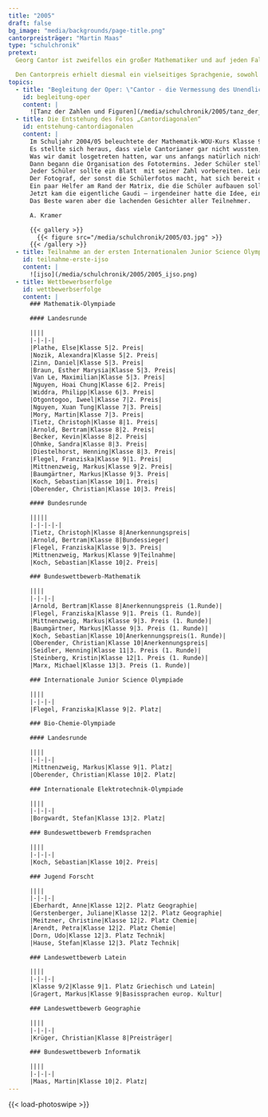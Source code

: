 ```yaml
---
title: "2005"
draft: false
bg_image: "media/backgrounds/page-title.png"
cantorpreisträger: "Martin Maas"
type: "schulchronik"
pretext:
  Georg Cantor ist zweifellos ein großer Mathematiker und auf jeden Fall der Ehrung durch ein Theaterstück wert. Lediglich fehlte bisher wohl der Wagemut, sich dieser Aufgabe anzunehmen. Zumindest bis Ingomar Grünauer kam und dem Vater der Mengenlehre eine Oper widmete. „Cantor – Die Vermessung des Unendlichen“ heißt das Werk, das am 21. Oktober 2005 in der Oper Halle uraufgeführt wurde. Während also Cantor geehrt wird, arbeiten seine Schäfchen daran, im nachzufolgen, wie Franziska Flegel, die bei ihrer zweiten Teilnahme bei der insgesamt zweiten IJSO zum zweiten Mal, dieses Mal zusammen mit Bertram Arnold, den zweiten Preis gewann.

  Den Cantorpreis erhielt diesmal ein vielseitiges Sprachgenie, sowohl in Programmier- als auch in gesprochenen Fremdsprachen. Für Martin Maas, der kurz vorher noch etwas Skat gespielt hatte, war die Verleihung des Preises eine große Überraschung, sich als neunter Preisträger auf die wachsende Liste der ausgezeichneten Cantorianer setzen zu können.
topics:
  - title: "Begleitung der Oper: \"Cantor - die Vermessung des Unendlichen\""
    id: begleitung-oper
    content: |
      ![Tanz der Zahlen und Figuren](/media/schulchronik/2005/tanz_der_zahlen_und_figuren.png)
  - title: Die Entstehung des Fotos „Cantordiagonalen“
    id: entstehung-cantordiagonalen
    content: |
      Im Schuljahr 2004/05 beleuchtete der Mathematik-WOU-Kurs Klasse 9 das Werk Cantors.
      Es stellte sich heraus, dass viele Cantorianer gar nicht wussten, womit sich Cantor eigentlich beschäftigt hat. Die WOU Gruppe hat sich überlegt, wie sie Cantors Erkenntnisse der Schüler- und Lehrerschaft nahe bringen kann. Da in diesem Kurs einige Organisationstalente waren, kam uns die Idee mit dem Foto.
      Was wir damit losgetreten hatten, war uns anfangs natürlich nicht bewusst. Zunächst musste allen Schülern erst einmal das Cantor’sche Diagonalverfahren klargemacht werden – wir wollten schon, dass alle verstehen, was wir fotografieren. Die Mathelehrer halfen uns.
      Dann begann die Organisation des Fototermins. Jeder Schüler stellte Zähler oder Nenner eines Bruches dar. Die Großen waren die Zähler, die Kleinen die Nenner.
      Jeder Schüler sollte ein Blatt  mit seiner Zahl vorbereiten. Leider hatte das nur etwa die Hälfte auch getan, was uns eigentlich sehr enttäuschte. Wir waren aber vorbereitet und konnten jedem seine Nummer noch mal ausgedruckt in die Hand geben.
      Der Fotograf, der sonst die Schülerfotos macht, hat sich bereit erklärt, die Aktion in einer Fotoserie festzuhalten. Wir haben ihn mit einem Funkgerät ausgestattet und auf dem Dach des Hochhauses gegenüber der Schule platziert.
      Ein paar Helfer am Rand der Matrix, die die Schüler aufbauen sollten, stellten die jeweiligen Zähler bzw. Nenner dar und fungierten als Ordner. Da jeder wusste, welchen Bruch er repräsentierte, brauchte er nur nach rechts für den Zähler und nach hinten für den Nenner zu schauen und hat so seinen Platz gefunden. Die Schüler, die keinen Platz hatten, sollten das Logo bilden. Die WOU Gruppe hatte natürlich ein paar Linien auf das Pflaster gemalt, damit auch alles in Reih und Glied steht – Chaos war trotzdem ein bisschen. Aber nach einer halben Stunde stand jeder an seinem Platz.
      Jetzt kam die eigentliche Gaudi – irgendeiner hatte die Idee, ein Band durch die Reihen zu geben, dass den Beweisweg der Cantor´schen Listenbildung nachzeichnet. Was das bedeutete, sieht man auf den Fotos. Erstaunlich, dass am Ende tatsächlich tatsächlich das erwartete Bild fotografiert werden konnte.
      Das Beste waren aber die lachenden Gesichter aller Teilnehmer.

      A. Kramer

      {{< gallery >}}
        {{< figure src="/media/schulchronik/2005/03.jpg" >}}
      {{< /gallery >}}
  - title: Teilnahme an der ersten Internationalen Junior Science Olympiade
    id: teilnahme-erste-ijso
    content: |
      ![ijso](/media/schulchronik/2005/2005_ijso.png)
  - title: Wettbewerbserfolge
    id: wettbewerbserfolge
    content: |
      ### Mathematik-Olympiade

      #### Landesrunde

      ||||
      |-|-|-|
      |Plathe, Else|Klasse 5|2. Preis|
      |Nozik, Alexandra|Klasse 5|2. Preis|
      |Zinn, Daniel|Klasse 5|3. Preis|
      |Braun, Esther Marysia|Klasse 5|3. Preis|
      |Van Le, Maximilian|Klasse 5|3. Preis|
      |Nguyen, Hoai Chung|Klasse 6|2. Preis|
      |Widdra, Philipp|Klasse 6|3. Preis|
      |Otgontogoo, Iweel|Klasse 7|2. Preis|
      |Nguyen, Xuan Tung|Klasse 7|3. Preis|
      |Mory, Martin|Klasse 7|3. Preis|
      |Tietz, Christoph|Klasse 8|1. Preis|
      |Arnold, Bertram|Klasse 8|2. Preis|
      |Becker, Kevin|Klasse 8|2. Preis|
      |Ohmke, Sandra|Klasse 8|3. Preis|
      |Diestelhorst, Henning|Klasse 8|3. Preis|
      |Flegel, Franziska|Klasse 9|1. Preis|
      |Mittnenzweig, Markus|Klasse 9|2. Preis|
      |Baumgärtner, Markus|Klasse 9|3. Preis|
      |Koch, Sebastian|Klasse 10|1. Preis|
      |Oberender, Christian|Klasse 10|3. Preis|

      #### Bundesrunde

      |||||
      |-|-|-|-|
      |Tietz, Christoph|Klasse 8|Anerkennungspreis|
      |Arnold, Bertram|Klasse 8|Bundessieger|
      |Flegel, Franziska|Klasse 9|3. Preis|
      |Mittnenzweig, Markus|Klasse 9|Teilnahme|
      |Koch, Sebastian|Klasse 10|2. Preis|

      ### Bundeswettbewerb-Mathematik

      ||||
      |-|-|-|
      |Arnold, Bertram|Klasse 8|Anerkennungspreis (1.Runde)|
      |Flegel, Franziska|Klasse 9|1. Preis (1. Runde)|
      |Mittnenzweig, Markus|Klasse 9|3. Preis (1. Runde)|
      |Baumgärtner, Markus|Klasse 9|3. Preis (1. Runde)|
      |Koch, Sebastian|Klasse 10|Anerkennungspreis(1. Runde)|
      |Oberender, Christian|Klasse 10|Anerkennungspreis|
      |Seidler, Henning|Klasse 11|3. Preis (1. Runde)|
      |Steinberg, Kristin|Klasse 12|1. Preis (1. Runde)|
      |Marx, Michael|Klasse 13|3. Preis (1. Runde)|

      ### Internationale Junior Science Olympiade

      ||||
      |-|-|-|
      |Flegel, Franziska|Klasse 9|2. Platz|

      ### Bio-Chemie-Olympiade

      #### Landesrunde

      ||||
      |-|-|-|
      |Mittnenzweig, Markus|Klasse 9|1. Platz|
      |Oberender, Christian|Klasse 10|2. Platz|

      ### Internationale Elektrotechnik-Olympiade

      ||||
      |-|-|-|
      |Borgwardt, Stefan|Klasse 13|2. Platz|

      ### Bundeswettbewerb Fremdsprachen

      ||||
      |-|-|-|
      |Koch, Sebastian|Klasse 10|2. Preis|

      ### Jugend Forscht

      ||||
      |-|-|-|
      |Eberhardt, Anne|Klasse 12|2. Platz Geographie|
      |Gerstenberger, Juliane|Klasse 12|2. Platz Geographie|
      |Meitzner, Christine|Klasse 12|2. Platz Chemie|
      |Arendt, Petra|Klasse 12|2. Platz Chemie|
      |Dorn, Udo|Klasse 12|3. Platz Technik|
      |Hause, Stefan|Klasse 12|3. Platz Technik|

      ### Landeswettbewerb Latein

      ||||
      |-|-|-|
      |Klasse 9/2|Klasse 9|1. Platz Griechisch und Latein|
      |Gragert, Markus|Klasse 9|Basissprachen europ. Kultur|

      ### Landeswettbewerb Geographie

      ||||
      |-|-|-|
      |Krüger, Christian|Klasse 8|Preisträger|

      ### Bundeswettbewerb Informatik

      ||||
      |-|-|-|
      |Maas, Martin|Klasse 10|2. Platz|
---
```

{{< load-photoswipe >}}
